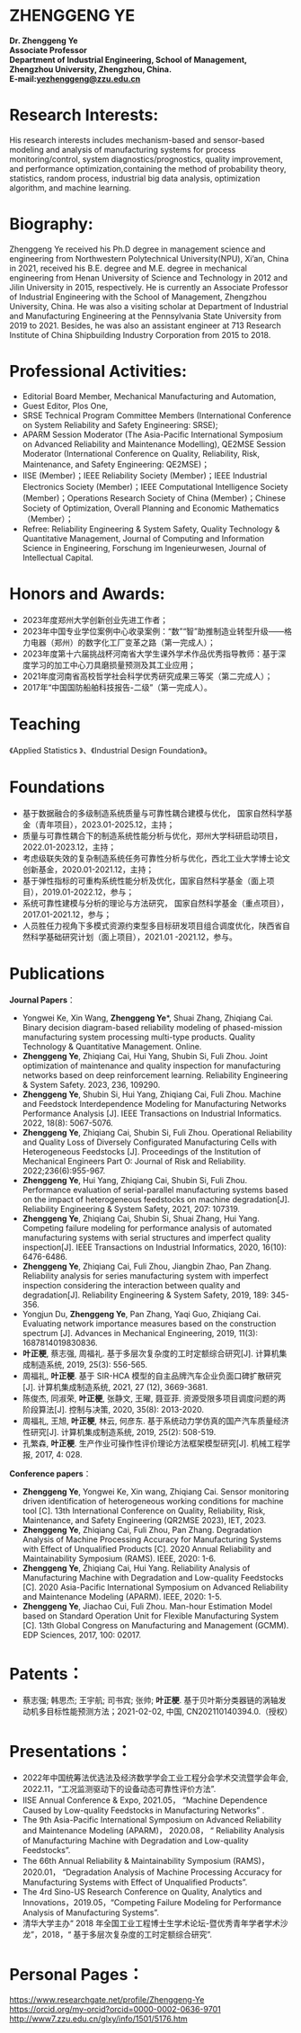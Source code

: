 # ZHENGGENG YE

 
**Dr. Zhenggeng Ye** <br>
**Associate Professor** <br>
**Department of Industrial Engineering, School of Management,** <br>
**Zhengzhou University, Zhengzhou, China.** <br>
**E-mail:yezhenggeng@zzu.edu.cn**

# Research Interests: 
His research interests includes mechanism-based and sensor-based modeling and analysis of manufacturing systems for process monitoring/control, system diagnostics/prognostics, quality improvement, and performance optimization,containing the method of probability theory, statistics, random process, industrial big data analysis, optimization algorithm, and machine learning.

# Biography:
Zhenggeng Ye received his Ph.D degree in management science and engineering from Northwestern Polytechnical University(NPU), Xi’an, China in 2021, received his B.E. degree and M.E. degree in mechanical engineering from Henan University of Science and Technology in 2012 and Jilin University in 2015, respectively. He is currently an Associate Professor of Industrial Engineering with the School of Management, Zhengzhou University, China. He was also a visiting scholar at Department of Industrial and Manufacturing Engineering at the Pennsylvania State University from 2019 to 2021. Besides, he was also an assistant engineer at 713 Research Institute of China Shipbuilding Industry Corporation from 2015 to 2018. 

# Professional Activities:
- Editorial Board Member, Mechanical Manufacturing and Automation,<br>
- Guest Editor, Plos One,<br>
- SRSE Technical Program Committee Members (International Conference on System Reliability and Safety Engineering: SRSE); <br>
- APARM Session Moderator (The Asia-Pacific International Symposium on Advanced Reliability and Maintenance Modelling), QE2MSE Session Moderator (International Conference on Quality, Reliability, Risk, Maintenance, and Safety Engineering: QE2MSE)；<br>
- IISE (Member)；IEEE Reliability Society (Member)；IEEE Industrial Electronics Society (Member)；IEEE Computational Intelligence Society (Member)；Operations Research Society of China (Member)；Chinese Society of Optimization, Overall Planning and Economic Mathematics（Member）；<br>
- Refree: Reliability Engineering & System Safety, Quality Technology & Quantitative Management, Journal of Computing and Information Science in Engineering, Forschung im Ingenieurwesen, Journal of Intellectual Capital.<br>

# Honors and Awards:
- 2023年度郑州大学创新创业先进工作者；<br>
- 2023年中国专业学位案例中心收录案例：“数”“智”助推制造业转型升级——格力电器（郑州）的数字化工厂变革之路（第一完成人）；<br>
- 2023年度第十六届挑战杯河南省大学生课外学术作品优秀指导教师：基于深度学习的加工中心刀具磨损量预测及其工业应用；<br>
- 2021年度河南省高校哲学社会科学优秀研究成果三等奖（第二完成人）；<br>
- 2017年“中国国防船舶科技报告-二级”（第一完成人）。<br>

# Teaching
《Applied Statistics 》、《Industrial Design Foundation》。


# Foundations 
- 基于数据融合的多级制造系统质量与可靠性耦合建模与优化， 国家自然科学基金（青年项目），2023.01-2025.12，主持；<br>
- 质量与可靠性耦合下的制造系统性能分析与优化，郑州大学科研启动项目，2022.01-2023.12，主持；<br>
- 考虑级联失效的复杂制造系统任务可靠性分析与优化，西北工业大学博士论文创新基金，2020.01-2021.12，主持；<br>
- 基于弹性指标的可重构系统性能分析及优化，国家自然科学基金（面上项目），2019.01-2022.12，参与；<br>
- 系统可靠性建模与分析的理论与方法研究， 国家自然科学基金（重点项目），2017.01-2021.12，参与；<br>
- 人员胜任力视角下多模式资源约束型多目标研发项目组合调度优化，陕西省自然科学基础研究计划（面上项目），2021.01 -2021.12，参与。<br>

# Publications
**Journal Papers**：<br>
- Yongwei Ke, Xin Wang, **Zhenggeng Ye***, Shuai Zhang, Zhiqiang Cai. Binary decision diagram-based reliability modeling of phased-mission manufacturing system processing multi-type products. Quality Technology & Quantitative Management. Online.<br>
- **Zhenggeng Ye**, Zhiqiang Cai, Hui Yang, Shubin Si, Fuli Zhou. Joint optimization of maintenance and quality inspection for manufacturing networks based on deep reinforcement learning. Reliability Engineering & System Safety. 2023, 236, 109290.<br>
- **Zhenggeng Ye**, Shubin Si, Hui Yang, Zhiqiang Cai, Fuli Zhou. Machine and Feedstock Interdependence Modeling for Manufacturing Networks Performance Analysis [J]. IEEE Transactions on Industrial Informatics. 2022, 18(8): 5067-5076.<br>
- **Zhenggeng Ye**, Zhiqiang Cai, Shubin Si, Fuli Zhou. Operational Reliability and Quality Loss of Diversely Configurated Manufacturing Cells with Heterogeneous Feedstocks [J]. Proceedings of the Institution of Mechanical Engineers Part O: Journal of Risk and Reliability. 2022;236(6):955-967.<br>
- **Zhenggeng Ye**, Hui Yang, Zhiqiang Cai, Shubin Si, Fuli Zhou. Performance evaluation of serial-parallel manufacturing systems based on the impact of heterogeneous feedstocks on machine degradation[J]. Reliability Engineering & System Safety, 2021, 207: 107319.<br> 
- **Zhenggeng Ye**, Zhiqiang Cai, Shubin Si, Shuai Zhang, Hui Yang. Competing failure modeling for performance analysis of automated manufacturing systems with serial structures and imperfect quality inspection[J]. IEEE Transactions on Industrial Informatics, 2020, 16(10): 6476-6486. <br>
- **Zhenggeng Ye**, Zhiqiang Cai, Fuli Zhou, Jiangbin Zhao, Pan Zhang. Reliability analysis for series manufacturing system with imperfect inspection considering the interaction between quality and degradation[J]. Reliability Engineering & System Safety, 2019, 189: 345-356. <br>
- Yongjun Du, **Zhenggeng Ye**, Pan Zhang, Yaqi Guo, Zhiqiang Cai. Evaluating network importance measures based on the construction spectrum [J]. Advances in Mechanical Engineering, 2019, 11(3): 1687814019830836. <br>
- **叶正梗**, 蔡志强, 周福礼. 基于多层次复杂度的工时定额综合研究[J]. 计算机集成制造系统, 2019, 25(3): 556-565.<br>
- 周福礼, **叶正梗**. 基于 SIR-HCA 模型的自主品牌汽车企业负面口碑扩散研究[J]. 计算机集成制造系统, 2021, 27 (12), 3669-3681.<br>
- 陈俊杰, 同淑荣, **叶正梗**, 张静文, 王曜, 聂亚菲. 资源受限多项目调度问题的两阶段算法[J]. 控制与决策, 2020, 35(8): 2013-2020. <br>
- 周福礼, 王旭, **叶正梗**, 林云, 何彦东. 基于系统动力学仿真的国产汽车质量经济性研究[J]. 计算机集成制造系统, 2019, 25(2): 508-519. <br>
- 孔繁森, **叶正梗**. 生产作业可操作性评价理论方法框架模型研究[J]. 机械工程学报, 2017, 4: 028.<br>

**Conference papers**：<br>
- **Zhenggeng Ye**, Yongwei Ke, Xin wang, Zhiqiang Cai. Sensor monitoring driven identification of heterogeneous working conditions for machine tool [C]. 13th International Conference on Quality, Reliability, Risk, Maintenance, and Safety Engineering (QR2MSE 2023), IET, 2023. <br>
- **Zhenggeng Ye**, Zhiqiang Cai, Fuli Zhou, Pan Zhang. Degradation Analysis of Machine Processing Accuracy for Manufacturing Systems with Effect of Unqualified Products [C]. 2020 Annual Reliability and Maintainability Symposium (RAMS). IEEE, 2020: 1-6. <br>
- **Zhenggeng Ye**, Zhiqiang Cai, Hui Yang. Reliability Analysis of Manufacturing Machine with Degradation and Low-quality Feedstocks [C]. 2020 Asia-Pacific International Symposium on Advanced Reliability and Maintenance Modeling (APARM). IEEE, 2020: 1-5.<br>
- **Zhenggeng Ye**, Jiachao Cui, Fuli Zhou. Man-hour Estimation Model based on Standard Operation Unit for Flexible Manufacturing System [C]. 13th Global Congress on Manufacturing and Management (GCMM). EDP Sciences, 2017, 100: 02017. <br>

# Patents：
- 蔡志强; 韩思杰; 王宇航; 司书宾; 张帅; **叶正梗**. 基于贝叶斯分类器链的涡轴发动机多目标性能预测方法；2021-02-02, 中国, CN202110140394.0.（授权）

# Presentations：
- 2022年中国统筹法优选法及经济数学学会工业工程分会学术交流暨学会年会, 2022.11，“工况监测驱动下的设备动态可靠性评价方法”.<br>
- IISE Annual Conference & Expo, 2021.05， “Machine Dependence Caused by Low-quality Feedstocks in Manufacturing Networks” .<br>
- The 9th Asia-Pacific International Symposium on Advanced Reliability and Maintenance Modeling (APARM)， 2020.08， “ Reliability Analysis of Manufacturing Machine with Degradation and Low-quality Feedstocks”.<br>
- The 66th Annual Reliability & Maintainability Symposium (RAMS)，2020.01， “Degradation Analysis of Machine Processing Accuracy for Manufacturing Systems with Effect of Unqualified Products”.<br>
- The 4rd Sino-US Research Conference on Quality, Analytics and Innovations，2019.05，“Competing Failure Modeling for Performance Analysis of Manufacturing Systems”.<br>
- 清华大学主办“ 2018 年全国工业工程博士生学术论坛-暨优秀青年学者学术沙龙”，2018，“ 基于多层次复杂度的工时定额综合研究”.<br>

# Personal Pages： 
https://www.researchgate.net/profile/Zhenggeng-Ye <br>
https://orcid.org/my-orcid?orcid=0000-0002-0636-9701 <br>
http://www7.zzu.edu.cn/glxy/info/1501/5176.htm
